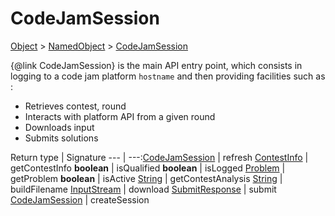 # CodeJamSession

[Object]() > [NamedObject](nullfr/faylixe/googlecodejam/client/common/NamedObject.md) > [CodeJamSession](nullfr/faylixe/googlecodejam/client/CodeJamSession.md)

{@link CodeJamSession} is the main API entry point, which consists
 in logging to a code jam platform ``hostname`` and then providing
 facilities such as :
 <br>
 * Retrieves contest, round
 * Interacts with platform API from a given round
 * Downloads input
 * Submits solutions

Return type | Signature
--- | ---:[CodeJamSession](nullfr/faylixe/googlecodejam/client/CodeJamSession.md) | refresh
[ContestInfo](nullfr/faylixe/googlecodejam/client/webservice/ContestInfo.md) | getContestInfo
**boolean** | isQualified
**boolean** | isLogged
[Problem](nullfr/faylixe/googlecodejam/client/webservice/Problem.md) | getProblem
**boolean** | isActive
[String]() | getContestAnalysis
[String]() | buildFilename
[InputStream]() | download
[SubmitResponse](nullfr/faylixe/googlecodejam/client/webservice/SubmitResponse.md) | submit
[CodeJamSession](nullfr/faylixe/googlecodejam/client/CodeJamSession.md) | createSession
